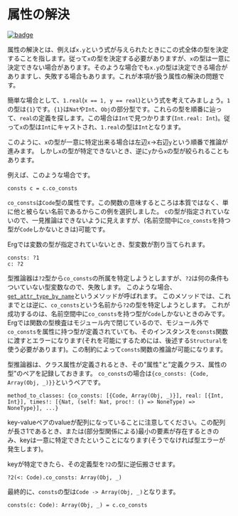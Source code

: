 # 属性の解決

[![badge](https://img.shields.io/endpoint.svg?url=https%3A%2F%2Fgezf7g7pd5.execute-api.ap-northeast-1.amazonaws.com%2Fdefault%2Fsource_up_to_date%3Fowner%3Derg-lang%26repos%3Derg%26ref%3Dmain%26path%3Ddoc/EN/compiler/attribute_resolution.md%26commit_hash%3D06f8edc9e2c0cee34f6396fd7c64ec834ffb5352)](https://gezf7g7pd5.execute-api.ap-northeast-1.amazonaws.com/default/source_up_to_date?owner=erg-lang&repos=erg&ref=main&path=doc/EN/compiler/attribute_resolution.md&commit_hash=06f8edc9e2c0cee34f6396fd7c64ec834ffb5352)

属性の解決とは、例えば`x.y`という式が与えられたときにこの式全体の型を決定することを指します。従って`x`の型を決定する必要がありますが、`x`の型は一意に決定できない場合があります。そのような場合でも`x.y`の型は決定できる場合がありますし、失敗する場合もあります。これが本項が扱う属性の解決の問題です。

簡単な場合として、`1.real`(`x == 1, y == real`)という式を考えてみましょう。`1`の型は`{1}`です。`{1}`は`Nat`や`Int`、`Obj`の部分型です。これらの型を順番に辿って、`real`の定義を探します。この場合は`Int`で見つかります(`Int.real: Int`)。従って`x`の型は`Int`にキャストされ、`1.real`の型は`Int`となります。

このように、`x`の型が一意に特定出来る場合は左辺`x`->右辺`y`という順番で推論が進みます。
しかし`x`の型が特定できないとき、逆に`y`から`x`の型が絞られることもあります。

例えば、このような場合です。

```erg
consts c = c.co_consts
```

`co_consts`は`Code`型の属性です。この関数の意味するところは本質ではなく、単に他と被らない名前であるからこの例を選択しました。
`c`の型が指定されていないので、一見推論はできないように見えますが、(名前空間中に`co_consts`を持つ型が`Code`しかないときは)可能です。

Ergでは変数の型が指定されていないとき、型変数が割り当てられます。

```erg
consts: ?1
c: ?2
```

型推論器は`?2`型から`co_consts`の所属を特定しようとしますが、`?2`は何の条件もついていない型変数なので、失敗します。
このような場合、[`get_attr_type_by_name`](https://github.com/erg-lang/erg/blob/b8a87c0591e5603c1afcfc54c073ab2101ff2857/crates/erg_compiler/context/inquire.rs#L2884)というメソッドが呼ばれます。
このメソッドでは、これまでとは逆に、`co_consts`という名前から`?2`の型を特定しようとします。
これが成功するのは、名前空間中に`co_consts`を持つ型が`Code`しかないときのみです。
Ergでは関数の型検査はモジュール内で閉じているので、モジュール外で`co_consts`を属性に持つ型が定義されていても、そのインスタンスを`consts`関数に渡すとエラーになります(それを可能にするためには、後述する`Structural`を使う必要があります)。この制約によって`consts`関数の推論が可能になります。

型推論器は、クラス属性が定義されるとき、その"属性"と"定義クラス、属性の型"のペアを記録しておきます。
`co_consts`の場合は`{co_consts: {Code, Array(Obj, _)}}`というペアです。

```erg
method_to_classes: {co_consts: [{Code, Array(Obj, _)}], real: [{Int, Int}], times!: [{Nat, (self: Nat, proc!: () => NoneType) => NoneType}], ...}
```

key-valueペアのvalueが配列になっていることに注意してください。この配列が長さ1であるとき、または(部分型関係による)最小の要素が存在するときのみ、keyは一意に特定できたということになります(そうでなければ型エラーが発生します)。

keyが特定できたら、その定義型を`?2`の型に逆伝搬させます。

```erg
?2(<: Code).co_consts: Array(Obj, _)
```

最終的に、`consts`の型は`Code -> Array(Obj, _)`となります。

```erg
consts(c: Code): Array(Obj, _) = c.co_consts
```

